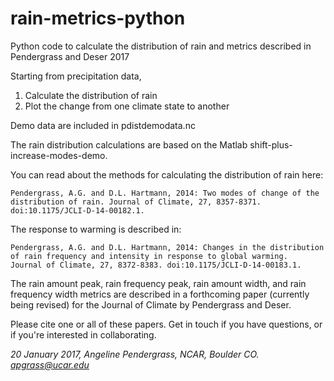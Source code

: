 # rain-metrics-python
Python code to calculate the distribution of rain and metrics described in Pendergrass and Deser 2017

Starting from precipitation data,                                                                                                                                   
1. Calculate the distribution of rain                                                                                                                                     
2. Plot the change from one climate state to another                                                                           

Demo data are included in pdistdemodata.nc 

The rain distribution calculations are based on the Matlab shift-plus-increase-modes-demo.                              

You can read about the methods for calculating the distribution of rain here:

	Pendergrass, A.G. and D.L. Hartmann, 2014: Two modes of change of the 
  	distribution of rain. Journal of Climate, 27, 8357-8371. 
  	doi:10.1175/JCLI-D-14-00182.1.  
  
The response to warming is described in: 

	Pendergrass, A.G. and D.L. Hartmann, 2014: Changes in the distribution 
  	of rain frequency and intensity in response to global warming. 
  	Journal of Climate, 27, 8372-8383. doi:10.1175/JCLI-D-14-00183.1. 

The rain amount peak, rain frequency peak, rain amount width, and rain frequency width metrics are described in a forthcoming paper (currently being revised) for the Journal of Climate by Pendergrass and Deser. 

Please cite one or all of these papers. Get in touch if you have questions, or if you're interested in collaborating. 

*20 January 2017, Angeline Pendergrass, NCAR, Boulder CO. apgrass@ucar.edu*
